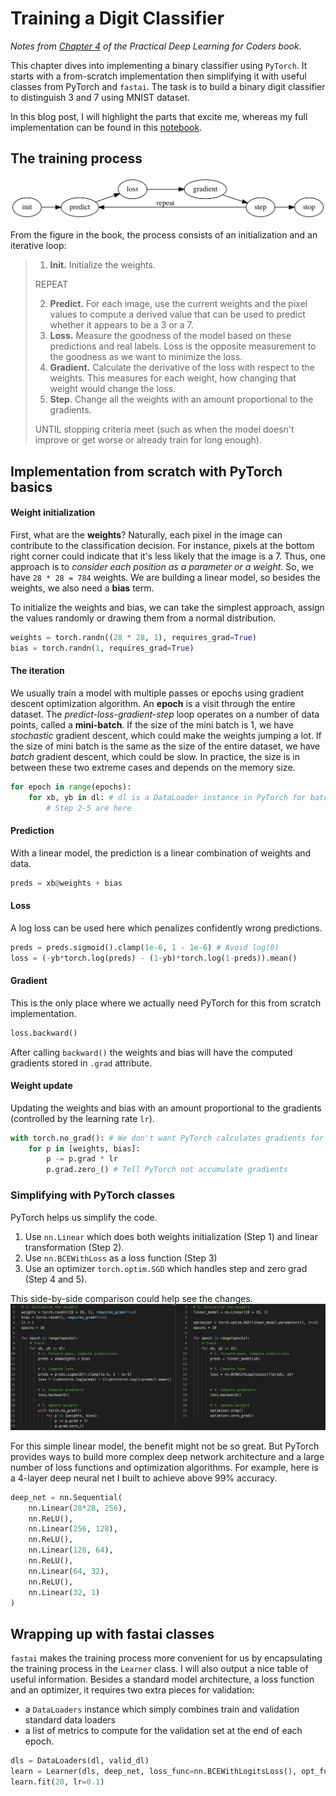 # Training a Digit Classifier



*Notes from [Chapter 4](https://github.com/fastai/fastbook/blob/master/04_mnist_basics.ipynb) of the Practical Deep Learning for Coders book.*

This chapter dives into implementing a binary classifier using `PyTorch`. It starts with a from-scratch implementation then simplifying it with useful classes from PyTorch and `fastai`. The task is to build a binary digit classifier to distinguish 3 and 7 using MNIST dataset. 

In this blog post, I will highlight the parts that excite me, whereas my full implementation can be found in this [notebook](https://github.com/phongvis/dl-coders/blob/master/04/04_full.ipynb). 

## The training process
![machine-learning-training](images/04_blog_files/training_process.svg)

From the figure in the book, the process consists of an initialization and an iterative loop:
> 1. **Init.** Initialize the weights.
>
>REPEAT
>
>2. **Predict.** For each image, use the current weights and the pixel values to compute a derived value that can be used to predict whether it appears to be a 3 or a 7.
>3. **Loss.** Measure the goodness of the model based on these predictions and real labels. Loss is the opposite measurement to the goodness as we want to minimize the loss.
>4. **Gradient.** Calculate the derivative of the loss with respect to the weights. This measures for each weight, how changing that weight would change the loss.
>5. **Step**. Change all the weights with an amount proportional to the gradients.
>
>UNTIL stopping criteria meet (such as when the model doesn't improve or get worse or already train for long enough).

## Implementation from scratch with PyTorch basics
#### Weight initialization
First, what are the **weights**? Naturally, each pixel in the image can contribute to the classification decision. For instance, pixels at the bottom right corner could indicate that it's less likely that the image is a 7. Thus, one approach is to *consider each position as a parameter or a weight*. So, we have `28 * 28 = 784` weights. We are building a linear model, so besides the weights, we also need a **bias** term.

To initialize the weights and bias, we can take the simplest approach, assign the values randomly or drawing them from a normal distribution.

```python
weights = torch.randn((28 * 28, 1), requires_grad=True)
bias = torch.randn(1, requires_grad=True)
```

#### The iteration
We usually train a model with multiple passes or epochs using gradient descent optimization algorithm. An **epoch** is a visit through the entire dataset. The *predict-loss-gradient-step* loop operates on a number of data points, called a **mini-batch**. If the size of the mini batch is 1, we have *stochastic* gradient descent, which could make the weights jumping a lot. If the size of mini batch is the same as the size of the entire dataset, we have *batch* gradient descent, which could be slow. In practice, the size is in between these two extreme cases and depends on the memory size.

```python
for epoch in range(epochs):
    for xb, yb in dl: # dl is a DataLoader instance in PyTorch for batching
        # Step 2-5 are here
```

#### Prediction
With a linear model, the prediction is a linear combination of weights and data.

```python
preds = xb@weights + bias
```

#### Loss
A log loss can be used here which penalizes confidently wrong predictions.

```python
preds = preds.sigmoid().clamp(1e-6, 1 - 1e-6) # Avoid log(0)
loss = (-yb*torch.log(preds) - (1-yb)*torch.log(1-preds)).mean()
```

#### Gradient
This is the only place where we actually need PyTorch for this from scratch implementation. 

```python
loss.backward()
```

After calling `backward()` the weights and bias will have the computed gradients stored in `.grad` attribute.

#### Weight update
Updating the weights and bias with an amount proportional to the gradients (controlled by the learning rate `lr`).

```python
with torch.no_grad(): # We don't want PyTorch calculates gradients for this weight update operation
    for p in [weights, bias]:
        p -= p.grad * lr
        p.grad.zero_() # Tell PyTorch not accumulate gradients
```

### Simplifying with PyTorch classes
PyTorch helps us simplify the code.
1. Use `nn.Linear` which does both weights initialization (Step 1) and linear transformation (Step 2).
1. Use `nn.BCEWithLoss` as a loss function (Step 3)
1. Use an optimizer `torch.optim.SGD` which handles step and zero grad (Step 4 and 5).

This side-by-side comparison could help see the changes.
![code comparison](images/04_blog_files/comparison.png)

For this simple linear model, the benefit might not be so great. But PyTorch provides ways to build more complex deep network architecture and a large number of loss functions and optimization algorithms. For example, here is a 4-layer deep neural net I built to achieve above 99% accuracy.

```python
deep_net = nn.Sequential(
    nn.Linear(28*28, 256),
    nn.ReLU(),
    nn.Linear(256, 128),
    nn.ReLU(),
    nn.Linear(128, 64),
    nn.ReLU(),
    nn.Linear(64, 32),
    nn.ReLU(),
    nn.Linear(32, 1)
)
```

## Wrapping up with fastai classes
`fastai` makes the training process more convenient for us by encapsulating the training process in the `Learner` class. I will also output a nice table of useful information. Besides a standard model architecture, a loss function and an optimizer, it requires two extra pieces for validation:
- a `DataLoaders` instance which simply combines train and validation standard data loaders 
- a list of metrics to compute for the validation set at the end of each epoch.

```python
dls = DataLoaders(dl, valid_dl)
learn = Learner(dls, deep_net, loss_func=nn.BCEWithLogitsLoss(), opt_func=SGD, metrics=batch_accuracy)
learn.fit(20, lr=0.1)
```
